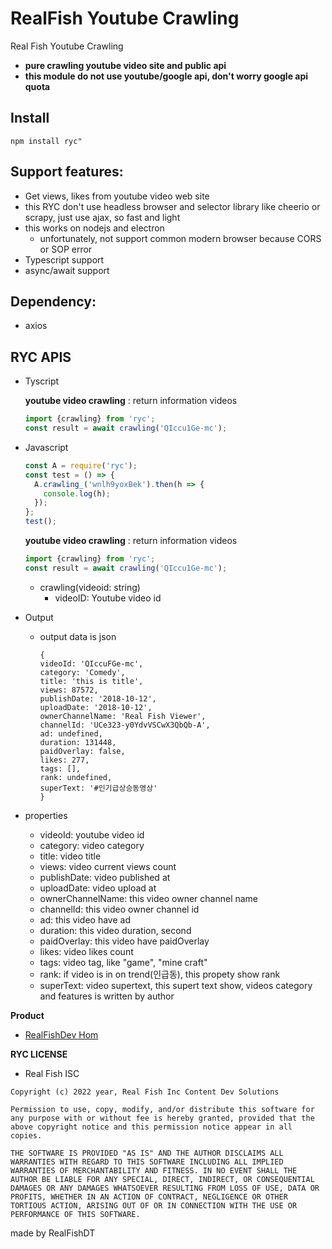 # RealFish Youtube Crawling

Real Fish Youtube Crawling

- **pure crawling youtube video site and public api**
- **this module do not use youtube/google api, don't worry google api quota**

## **Install**

```
npm install ryc"
```

## **Support features:**

- Get views, likes from youtube video web site
- this RYC don't use headless browser and selector library like cheerio or scrapy, just use ajax, so fast and light
- this works on nodejs and electron
  - unfortunately, not support common modern browser because CORS or SOP error
- Typescript support
- async/await support

## **Dependency:**

- axios

## **RYC APIS**

- Tyscript

  **youtube video crawling** : return information videos

  ```ts
  import {crawling} from 'ryc';
  const result = await crawling('QIccu1Ge-mc');
  ```

- Javascript

  ```js
  const A = require('ryc');
  const test = () => {
    A.crawling_('wnlh9yoxBek').then(h => {
      console.log(h);
    });
  };
  test();
  ```

  **youtube video crawling** : return information videos

  ```js
  import {crawling} from 'ryc';
  const result = await crawling('QIccu1Ge-mc');
  ```

  - crawling(videoid: string)
    - videoID: Youtube video id

- Output

  - output data is json
    ```
    {
    videoId: 'QIccuFGe-mc',
    category: 'Comedy',
    title: 'this is title',
    views: 87572,
    publishDate: '2018-10-12',
    uploadDate: '2018-10-12',
    ownerChannelName: 'Real Fish Viewer',
    channelId: 'UCe323-y0YdvVSCwX3QbQb-A',
    ad: undefined,
    duration: 131448,
    paidOverlay: false,
    likes: 277,
    tags: [],
    rank: undefined,
    superText: '#인기급상승동영상'
    }
    ```

- properties
  - videoId: youtube video id
  - category: video category
  - title: video title
  - views: video current views count
  - publishDate: video published at
  - uploadDate: video upload at
  - ownerChannelName: this video owner channel name
  - channelId: this video owner channel id
  - ad: this video have ad
  - duration: this video duration, second
  - paidOverlay: this video have paidOverlay
  - likes: video likes count
  - tags: video tag, like "game", "mine craft"
  - rank: if video is in on trend(인급동), this propety show rank
  - superText: video supertext, this supert text show, videos category and features is written by author

**Product**

- [RealFishDev Hom](https://realfish-likeview.web.app/")

**RYC LICENSE**

- Real Fish ISC

```
Copyright (c) 2022 year, Real Fish Inc Content Dev Solutions

Permission to use, copy, modify, and/or distribute this software for any purpose with or without fee is hereby granted, provided that the above copyright notice and this permission notice appear in all copies.

THE SOFTWARE IS PROVIDED "AS IS" AND THE AUTHOR DISCLAIMS ALL WARRANTIES WITH REGARD TO THIS SOFTWARE INCLUDING ALL IMPLIED WARRANTIES OF MERCHANTABILITY AND FITNESS. IN NO EVENT SHALL THE AUTHOR BE LIABLE FOR ANY SPECIAL, DIRECT, INDIRECT, OR CONSEQUENTIAL DAMAGES OR ANY DAMAGES WHATSOEVER RESULTING FROM LOSS OF USE, DATA OR PROFITS, WHETHER IN AN ACTION OF CONTRACT, NEGLIGENCE OR OTHER TORTIOUS ACTION, ARISING OUT OF OR IN CONNECTION WITH THE USE OR PERFORMANCE OF THIS SOFTWARE.
```

made by RealFishDT
